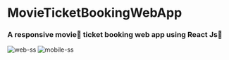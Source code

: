 # MovieTicketBookingWebApp
### A responsive movie🎥 ticket booking web app using React Js🚀
![web-ss](https://user-images.githubusercontent.com/94243692/236702693-027d0ad1-ebb4-4952-90a1-f5712fba374a.png)
![mobile-ss](https://user-images.githubusercontent.com/94243692/236702701-8104e6e7-7be7-4741-add1-5eec58921e8f.png)


